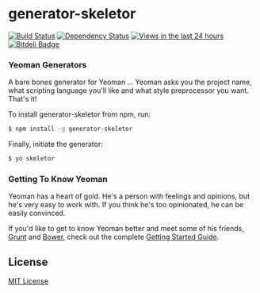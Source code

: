 # generator-skeletor

[![Build Status](https://secure.travis-ci.org/kuatsure/generator-skeletor.png?branch=master)](https://travis-ci.org/kuatsure/generator-skeletor)
[![Dependency Status](https://david-dm.org/kuatsure/generator-skeletor.png?theme=shields.io)](https://david-dm.org/kuatsure/generator-skeletor)
[![Views in the last 24 hours](https://sourcegraph.com/api/repos/github.com/kuatsure/generator-skeletor/counters/views-24h.png)](https://sourcegraph.com/github.com/kuatsure/generator-skeletor)
[![Bitdeli Badge](https://d2weczhvl823v0.cloudfront.net/kuatsure/generator-skeletor/trend.png)](https://bitdeli.com/free "Bitdeli Badge")

### Yeoman Generators

A bare bones generator for Yeoman ... Yeoman asks you the project name, what scripting language you'll like and what style preprocessor you want. That's it!

To install generator-skeletor from npm, run:

```bash
$ npm install -g generator-skeletor
```

Finally, initiate the generator:

```bash
$ yo skeletor
```

### Getting To Know Yeoman

Yeoman has a heart of gold. He's a person with feelings and opinions, but he's very easy to work with. If you think he's too opinionated, he can be easily convinced.

If you'd like to get to know Yeoman better and meet some of his friends, [Grunt](http://gruntjs.com) and [Bower](http://bower.io), check out the complete [Getting Started Guide](https://github.com/yeoman/yeoman/wiki/Getting-Started).


## License

[MIT License](http://en.wikipedia.org/wiki/MIT_License)
